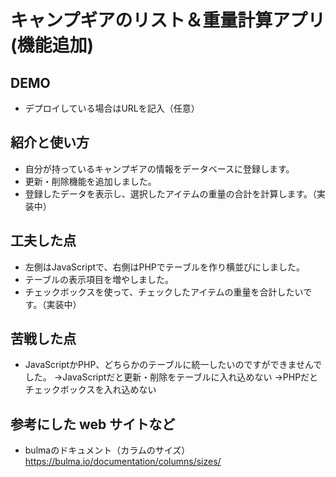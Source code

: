 # キャンプギアのリスト＆重量計算アプリ(機能追加)

## DEMO

  - デプロイしている場合はURLを記入（任意）

## 紹介と使い方

  - 自分が持っているキャンプギアの情報をデータベースに登録します。
  - 更新・削除機能を追加しました。
  - 登録したデータを表示し、選択したアイテムの重量の合計を計算します。（実装中）

## 工夫した点

  - 左側はJavaScriptで、右側はPHPでテーブルを作り横並びにしました。
  - テーブルの表示項目を増やしました。
  - チェックボックスを使って、チェックしたアイテムの重量を合計したいです。（実装中）

## 苦戦した点

  - JavaScriptかPHP、どちらかのテーブルに統一したいのですができませんでした。
    →JavaScriptだと更新・削除をテーブルに入れ込めない
    →PHPだとチェックボックスを入れ込めない

## 参考にした web サイトなど

  - bulmaのドキュメント（カラムのサイズ）https://bulma.io/documentation/columns/sizes/